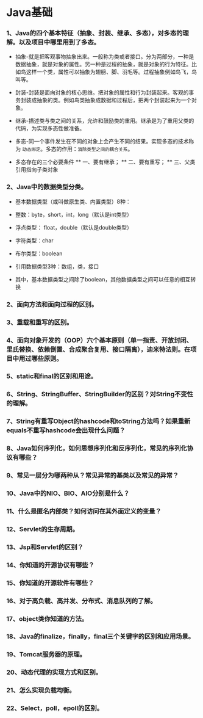 # Java基础

### 1、Java的四个基本特征（抽象、封装、继承、多态），对多态的理解。以及项目中哪里用到了多态。

* 抽象-就是把客观事物抽象出来。一般称为类或者接口。分为两部分，一种是数据抽象，就是对象的属性。另一种是过程的抽象，就是对象的行为特征。比如鸟这样一个类，属性可以抽象为翅膀、脚、羽毛等。过程抽象例如鸟飞，鸟叫等。

* 封装-封装是面向对象的核心思维。把对象的属性和行为封装起来。客观的事务封装成抽象的类。例如鸟类抽象成数据和过程后，把两个封装起来为一个对象。

* 继承-描述类与类之间的关系，允许和鼓励类的重用。继承是为了重用父类的代码，为实现多态性做准备。

* 多态-同一个事件发生在不同的对象上会产生不同的结果。实现多态的技术称为 `动态绑定`。多态的作用：`消除类型之间的耦合关系`。

* 多态存在的三个必要条件
** 一、要有继承；
** 二、要有重写；
** 三、父类引用指向子类对象

### 2、Java中的数据类型分类。

* 基本数据类型（或叫做原生类、内置类型）8种：
* 整数：byte，short，int，long（默认是int类型）
* 浮点类型： float，double（默认是double类型）
* 字符类型：char
* 布尔类型：boolean

* 引用数据类型3种：数组，类，接口
* 其中，基本数据类型之间除了boolean，其他数据类型之间可以任意的相互转换

### 2、面向方法和面向过程的区别。

### 3、重载和重写的区别。

### 4、面向对象开发的（OOP）六个基本原则（单一指责、开放封闭、里氏替换、依赖倒置、合成聚合复用、接口隔离），迪米特法则。在项目中用过哪些原则。

### 5、static和final的区别和用途。

### 6、String、StringBuffer、StringBuilder的区别？对String不变性的理解。

### 7、String有重写Object的hashcode和toString方法吗？如果重新equals不重写hashcode会出现什么问题？

### 8、Java如何序列化，如何思想序列化和反序列化，常见的序列化协议有哪些？

### 9、常见一层分为哪两种从？常见异常的基类以及常见的异常？

### 10、Java中的NIO、BIO、AIO分别是什么？

### 11、什么是匿名内部类？如何访问在其外面定义的变量？

### 12、Servlet的生存周期。

### 13、Jsp和Servlet的区别？

### 14、你知道的开源协议有哪些？

### 15、你知道的开源软件有哪些？

### 16、对于高负载、高并发、分布式、消息队列的了解。

### 17、object类你知道的方法。

### 18、Java的finalize，finally，final三个关键字的区别和应用场景。

### 19、Tomcat服务器的原理。

### 20、动态代理的实现方式和区别。

### 21、怎么实现负载均衡。

### 22、Select，poll，epoll的区别。